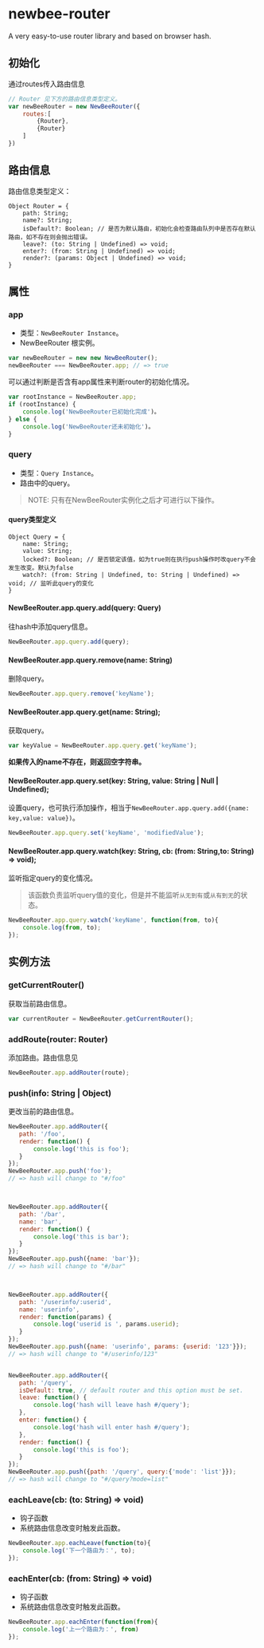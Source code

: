 # newbee-router

A very easy-to-use router library and based on browser hash.

## 初始化
通过routes传入路由信息
```js
// Router 见下方的路由信息类型定义。
var newBeeRouter = new NewBeeRouter({
    routes:[
        {Router},
        {Router}
    ]
})
```

## 路由信息
路由信息类型定义：
```
Object Router = {
    path: String;
    name?: String;
    isDefault?: Boolean; // 是否为默认路由，初始化会检查路由队列中是否存在默认路由，如不存在则会抛出错误。
    leave?: (to: String | Undefined) => void;
    enter?: (from: String | Undefined) => void;
    render?: (params: Object | Undefined) => void;
}
```


## 属性
### app
* 类型：`NewBeeRouter Instance`。
* NewBeeRouter 根实例。

```js
var newBeeRouter = new new NewBeeRouter();
newBeeRouter === NewBeeRouter.app; // => true
```

可以通过判断是否含有app属性来判断router的初始化情况。
```js
var rootInstance = NewBeeRouter.app;
if (rootInstance) {
    console.log('NewBeeRouter已初始化完成')。
} else {
    console.log('NewBeeRouter还未初始化')。
}
```

### query

* 类型：`Query Instance`。
* 路由中的query。

> NOTE: 只有在NewBeeRouter实例化之后才可进行以下操作。

#### query类型定义
```
Object Query = {
    name: String;
    value: String;
    locked?: Boolean; // 是否锁定该值，如为true则在执行push操作时改query不会发生改变。默认为false
    watch?: (from: String | Undefined, to: String | Undefined) => void; // 监听此query的变化
}
```

#### NewBeeRouter.app.query.add(query: Query)
往hash中添加query信息。
```js
NewBeeRouter.app.query.add(query);
```

#### NewBeeRouter.app.query.remove(name: String)
删除query。
```js
NewBeeRouter.app.query.remove('keyName');
```
#### NewBeeRouter.app.query.get(name: String);
获取query。
```js
var keyValue = NewBeeRouter.app.query.get('keyName');
```
**如果传入的name不存在，则返回空字符串。**
#### NewBeeRouter.app.query.set(key: String, value: String | Null | Undefined);
设置query，也可执行添加操作，相当于`NewBeeRouter.app.query.add({name: key,value: value})`。
```js
NewBeeRouter.app.query.set('keyName', 'modifiedValue');
```
#### NewBeeRouter.app.query.watch(key: String, cb: (from: String,to: String) => void);
监听指定query的变化情况。

> 该函数负责监听query值的变化，但是并不能监听`从无到有`或`从有到无`的状态。

```js
NewBeeRouter.app.query.watch('keyName', function(from, to){
    console.log(from, to);
});
```

## 实例方法

### getCurrentRouter()
获取当前路由信息。

```js
var currentRouter = NewBeeRouter.getCurrentRouter();
```


### addRoute(router: Router)
添加路由。路由信息见

```js
NewBeeRouter.app.addRouter(route);
```

### push(info: String | Object)
更改当前的路由信息。

```js
NewBeeRouter.app.addRouter({
   path: '/foo',
   render: function() {
       console.log('this is foo');
   }
});
NewBeeRouter.app.push('foo');
// => hash will change to "#/foo"



NewBeeRouter.app.addRouter({
   path: '/bar',
   name: 'bar',
   render: function() {
       console.log('this is bar');
   }
});
NewBeeRouter.app.push({name: 'bar'}); 
// => hash will change to "#/bar"



NewBeeRouter.app.addRouter({
   path: '/userinfo/:userid',
   name: 'userinfo',
   render: function(params) {
       console.log('userid is ', params.userid);
   }
});
NewBeeRouter.app.push({name: 'userinfo', params: {userid: '123'}});
// => hash will change to "#/userinfo/123"


NewBeeRouter.app.addRouter({
   path: '/query',
   isDefault: true, // default router and this option must be set.
   leave: function() {
       console.log('hash will leave hash #/query');
   },
   enter: function() {
       console.log('hash will enter hash #/query');
   },
   render: function() {
       console.log('this is foo');
   }
});
NewBeeRouter.app.push({path: '/query', query:{'mode': 'list'}});
// => hash will change to "#/query?mode=list"
```

### eachLeave(cb: (to: String) => void)
* 钩子函数
* 系统路由信息改变时触发此函数。

```js
NewBeeRouter.app.eachLeave(function(to){
    console.log('下一个路由为：', to);
});
```

### eachEnter(cb: (from: String) => void)
* 钩子函数
* 系统路由信息改变时触发此函数。

```js
NewBeeRouter.app.eachEnter(function(from){
    console.log('上一个路由为：', from)
});
```